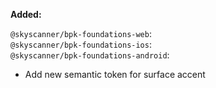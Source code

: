 **Added:**

`@skyscanner/bpk-foundations-web`: </br>
`@skyscanner/bpk-foundations-ios`: </br>
`@skyscanner/bpk-foundations-android`: </br>
- Add new semantic token for surface accent